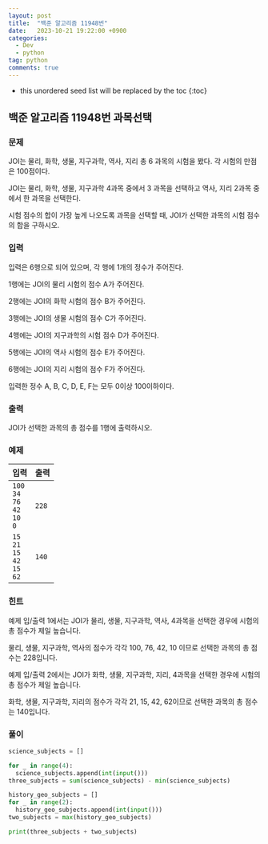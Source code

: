 ```yaml
---
layout: post
title:  "백준 알고리즘 11948번"
date:   2023-10-21 19:22:00 +0900
categories: 
  - Dev
  - python
tag: python
comments: true
---
```


* this unordered seed list will be replaced by the toc
{:toc}

## 백준 알고리즘 11948번 과목선택

### 문제

JOI는 물리, 화학, 생물, 지구과학, 역사, 지리 총 6 과목의 시험을 봤다. 각 시험의 만점은 100점이다.

JOI는 물리, 화학, 생물, 지구과학 4과목 중에서 3 과목을 선택하고 역사, 지리 2과목 중에서 한 과목을 선택한다.

시험 점수의 합이 가장 높게 나오도록 과목을 선택할 때, JOI가 선택한 과목의 시험 점수의 합을 구하시오.

### 입력

입력은 6행으로 되어 있으며, 각 행에 1개의 정수가 주어진다.

1행에는 JOI의 물리 시험의 점수 A가 주어진다.

2행에는 JOI의 화학 시험의 점수 B가 주어진다.

3행에는 JOI의 생물 시험의 점수 C가 주어진다.

4행에는 JOI의 지구과학의 시험 점수 D가 주어진다.

5행에는 JOI의 역사 시험의 점수 E가 주어진다.

6행에는 JOI의 지리 시험의 점수 F가 주어진다.

입력한 정수 A, B, C, D, E, F는 모두 0이상 100이하이다.

### 출력

JOI가 선택한 과목의 총 점수를 1행에 출력하시오.

### 예제

| 입력 | 출력 |
| --- | --- |
| `100` <br/> `34` <br/> `76` <br/> `42` <br/> `10` <br/> `0` | `228` |
| `15` <br/> `21` <br/> `15` <br/> `42` <br/> `15` <br/> `62` | `140` |

### 힌트

예제 입/출력 1에서는 JOI가 물리, 생물, 지구과학, 역사, 4과목을 선택한 경우에 시험의 총 점수가 제일 높습니다.

물리, 생물, 지구과학, 역사의 점수가 각각 100, 76, 42, 10 이므로 선택한 과목의 총 점수는 228입니다.

예제 입/출력 2에서는 JOI가 화학, 생물, 지구과학, 지리, 4과목을 선택한 경우에 시험의 총 점수가 제일 높습니다.

화학, 생물, 지구과학, 지리의 점수가 각각 21, 15, 42, 62이므로 선택한 과목의 총 점수는 140입니다.

### 풀이

```py
science_subjects = []

for _ in range(4):
  science_subjects.append(int(input()))
three_subjects = sum(science_subjects) - min(science_subjects)

history_geo_subjects = []
for _ in range(2):
  history_geo_subjects.append(int(input()))
two_subjects = max(history_geo_subjects)

print(three_subjects + two_subjects)
```